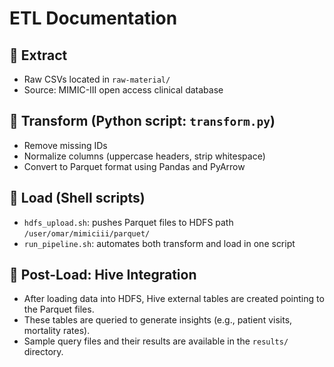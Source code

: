 # ETL Documentation

## 🧪 Extract
- Raw CSVs located in `raw-material/`
- Source: MIMIC-III open access clinical database

## 🧹 Transform (Python script: `transform.py`)
- Remove missing IDs
- Normalize columns (uppercase headers, strip whitespace)
- Convert to Parquet format using Pandas and PyArrow

## 🚀 Load (Shell scripts)
- `hdfs_upload.sh`: pushes Parquet files to HDFS path `/user/omar/mimiciii/parquet/`
- `run_pipeline.sh`: automates both transform and load in one script

## 🧠 Post-Load: Hive Integration
- After loading data into HDFS, Hive external tables are created pointing to the Parquet files.
- These tables are queried to generate insights (e.g., patient visits, mortality rates).
- Sample query files and their results are available in the `results/` directory.
